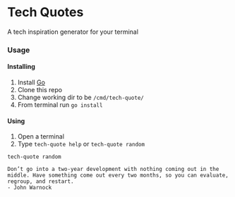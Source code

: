 # Tech Quotes

A tech inspiration generator for your terminal

### Usage

#### Installing

1. Install [Go](https://golang.org/)
1. Clone this repo
1. Change working dir to be `/cmd/tech-quote/`
1. From terminal run `go install`

#### Using

1. Open a terminal
1. Type `tech-quote help` or `tech-quote random`

```
tech-quote random

Don’t go into a two-year development with nothing coming out in the middle. Have something come out every two months, so you can evaluate, regroup, and restart.
- John Warnock

```
